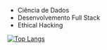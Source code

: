 - Ciência de Dados
- Desenvolvemento Full Stack
- Ethical Hacking

[![Top Langs](https://github-readme-stats.vercel.app/api/top-langs/?username=brunoshimura&layout=compact)](https://github.com/brunoshimura/github-readme-stats)
